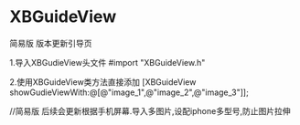 # XBGuideView
简易版 版本更新引导页 

1.导入XBGudieView头文件
#import "XBGuideView.h"
  
2.使用XBGuideView类方法直接添加
[XBGuideView showGudieViewWith:@[@"image_1",@"image_2",@"image_3"]];
 
//简易版 后续会更新根据手机屏幕.导入多图片,设配iphone多型号,防止图片拉伸
